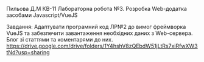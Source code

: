 Пильова Д.М
КВ-11 
Лабораторна робота №3.
Розробка Web-додатка засобами Javascript/VueJS 

Завдання:
Адаптувати програмний код ЛР№2 до вимог фреймворка VueJS та забезпечити завантаження необхідних даних з Web-сервера.
Блог зі статтями та коментарями до них.
https://drive.google.com/drive/folders/1Y4hshV8zQEbdW51jLtRs7xiRfwXW3tNd?usp=sharing
